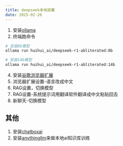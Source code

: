 ```yaml
---
title: deepseek本地部署
date: 2025-02-26
---
```

1. 安装[ollama](https://ollama.com/)
2. 终端跑命令
```sh
# 安装8b模型
ollama run huihui_ai/deepseek-r1-abliterated:8b

# 安装14b模型
ollama run huihui_ai/deepseek-r1-abliterated:14b
```

4. 安装[谷歌浏览器扩展](https://chromewebstore.google.com/detail/page-assist-%E6%9C%AC%E5%9C%B0-ai-%E6%A8%A1%E5%9E%8B%E7%9A%84-web/jfgfiigpkhlkbnfnbobbkinehhfdhndo)
5. 浏览器扩展设置-语言改成中文
6. RAG设置，切换模型
7. RAG设置-系统提示词用翻译软件翻译成中文粘贴回去
8. 新聊天-切换模型


## 其他
1. 安装[chatboxai](https://chatboxai.app/zh)
2. 安装[anythingllm](https://anythingllm.com/)来做本地ai知识库训练
